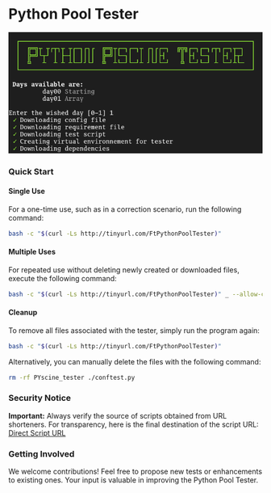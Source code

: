 # Python Pool Tester

![ScreenShot Python tester](screenshot.png)

### Quick Start

#### Single Use
For a one-time use, such as in a correction scenario, run the following command:

```bash
bash -c "$(curl -Ls http://tinyurl.com/FtPythonPoolTester)"
```

#### Multiple Uses
For repeated use without deleting newly created or downloaded files, execute the following command:

```bash
bash -c "$(curl -Ls http://tinyurl.com/FtPythonPoolTester)" _ --allow-cache
```

#### Cleanup
To remove all files associated with the tester, simply run the program again:

```bash
bash -c "$(curl -Ls http://tinyurl.com/FtPythonPoolTester)"
```

Alternatively, you can manually delete the files with the following command:

```bash
rm -rf PYscine_tester ./conftest.py
```

### Security Notice

**Important:** Always verify the source of scripts obtained from URL shorteners. For transparency, here is the final destination of the script URL: [Direct Script URL](http://preview.tinyurl.com/FtPythonPoolTester)

### Getting Involved

We welcome contributions! Feel free to propose new tests or enhancements to existing ones. Your input is valuable in improving the Python Pool Tester.
